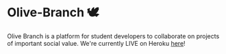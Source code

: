 # Olive-Branch 🕊️ 

Olive Branch is a platform for student developers to collaborate on projects of important social value. We're currently LIVE on Heroku [here](olive-branch.herokuapp.com)!

